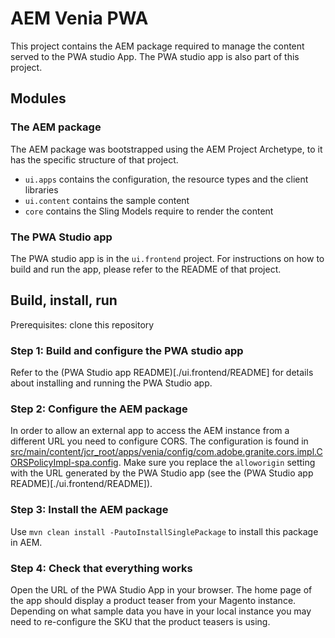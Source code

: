 # AEM Venia PWA

This project contains the AEM package required to manage the content served to the PWA studio App. The PWA studio app is also part of this project.

## Modules

### The AEM package

The AEM package was bootstrapped using the AEM Project Archetype, to it has the specific structure of that project.

-   `ui.apps` contains the configuration, the resource types and the client libraries
-   `ui.content` contains the sample content
-   `core` contains the Sling Models require to render the content

### The PWA Studio app

The PWA studio app is in the `ui.frontend` project. For instructions on how to build and run the app, please refer to the README of that project.

## Build, install, run

Prerequisites: clone this repository

### Step 1: Build and configure the PWA studio app

Refer to the (PWA Studio app README)[./ui.frontend/README] for details about installing and running the PWA Studio app.

### Step 2: Configure the AEM package

In order to allow an external app to access the AEM instance from a different URL you need to configure CORS. The configuration is found in [src/main/content/jcr_root/apps/venia/config/com.adobe.granite.cors.impl.CORSPolicyImpl-spa.config](./ui.apps/src/main/content/jcr_root/apps/venia/config/com.adobe.granite.cors.impl.CORSPolicyImpl-spa.config). Make sure you replace the `alloworigin` setting with the URL generated by the PWA Studio app (see the (PWA Studio app README)[./ui.frontend/README]).

### Step 3: Install the AEM package

Use `mvn clean install -PautoInstallSinglePackage` to install this package in AEM.

### Step 4: Check that everything works

Open the URL of the PWA Studio App in your browser. The home page of the app should display a product teaser from your Magento instance. Depending on what sample data you have in your local instance you may need to re-configure the SKU that the product teasers is using.
